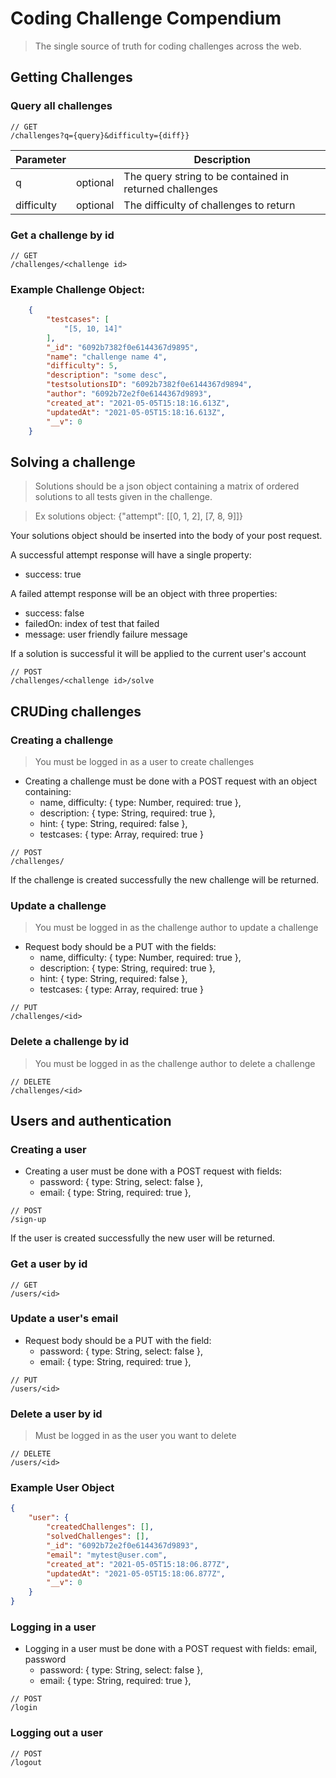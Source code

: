 # Coding Challenge Compendium

> The single source of truth for coding challenges across the web.

## Getting Challenges

### Query all challenges

```
// GET
/challenges?q={query}&difficulty={diff}}
```

| Parameter |           | Description            |
|-----------|-----------|------------------------|
| q         | optional  | The query string to be contained in returned challenges|
| difficulty| optional  | The difficulty of challenges to return|


### Get a challenge by id
```
// GET
/challenges/<challenge id>
```

### Example Challenge Object:
``` json
    {
        "testcases": [
            "[5, 10, 14]"
        ],
        "_id": "6092b7382f0e6144367d9895",
        "name": "challenge name 4",
        "difficulty": 5,
        "description": "some desc",
        "testsolutionsID": "6092b7382f0e6144367d9894",
        "author": "6092b72e2f0e6144367d9893",
        "created_at": "2021-05-05T15:18:16.613Z",
        "updatedAt": "2021-05-05T15:18:16.613Z",
        "__v": 0
    }
```

## Solving a challenge

> Solutions should be a json object containing a matrix of ordered solutions to all tests given in the challenge.

> Ex solutions object: {"attempt": [[0, 1, 2], [7, 8, 9]]}

Your solutions object should be inserted into the body of your post request.

A successful attempt response will have a single property:
* success: true

A failed attempt response will be an object with three properties:
* success: false
* failedOn: index of test that failed
* message: user friendly failure message

If a solution is successful it will be applied to the current user's account
```
// POST
/challenges/<challenge id>/solve
```

## CRUDing challenges

### Creating a challenge
> You must be logged in as a user to create challenges

* Creating a challenge must be done with a POST request with an object containing:
  * name, difficulty: { type: Number, required: true },
  * description: { type: String, required: true },
  * hint: { type: String, required: false },
  * testcases: { type: Array, required: true }
```
// POST
/challenges/
```

If the challenge is created successfully the new challenge will be returned.

### Update a challenge

> You must be logged in as the challenge author to update a challenge

* Request body should be a PUT with the fields: 
  * name, difficulty: { type: Number, required: true },
  * description: { type: String, required: true },
  * hint: { type: String, required: false },
  * testcases: { type: Array, required: true }

```
// PUT
/challenges/<id>
```

### Delete a challenge by id

> You must be logged in as the challenge author to delete a challenge

```
// DELETE
/challenges/<id>
```

## Users and authentication

### Creating a user
* Creating a user must be done with a POST request with fields: 
  * password: { type: String, select: false },
  * email: { type: String, required: true },
```
// POST
/sign-up
```

If the user is created successfully the new user will be returned.

### Get a user by id
```
// GET
/users/<id>
```

### Update a user's email

* Request body should be a PUT with the field: 
  * password: { type: String, select: false },
  * email: { type: String, required: true },

```
// PUT
/users/<id>
```

### Delete a user by id
> Must be logged in as the user you want to delete

```
// DELETE
/users/<id>
```

### Example User Object
``` json
{
    "user": {
        "createdChallenges": [],
        "solvedChallenges": [],
        "_id": "6092b72e2f0e6144367d9893",
        "email": "mytest@user.com",
        "created_at": "2021-05-05T15:18:06.877Z",
        "updatedAt": "2021-05-05T15:18:06.877Z",
        "__v": 0
    }
}
```

### Logging in a user
* Logging in a user must be done with a POST request with fields: email, password
  * password: { type: String, select: false },
  * email: { type: String, required: true },
```
// POST
/login
```

### Logging out a user
```
// POST
/logout
```


